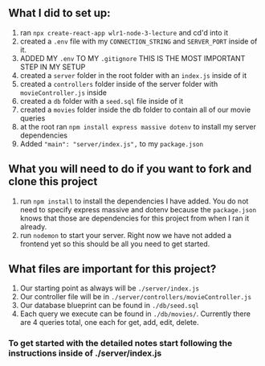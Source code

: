 ## What I did to set up:
1. ran `npx create-react-app wlr1-node-3-lecture` and cd'd into it
2. created a `.env` file with my `CONNECTION_STRING` and `SERVER_PORT` inside of it.
3. ADDED MY `.env` TO MY `.gitignore` THIS IS THE MOST IMPORTANT STEP IN MY SETUP
4. created a `server` folder in the root folder with an `index.js` inside of it
5. created a `controllers` folder inside of the server folder with `movieController.js` inside
6. created a `db` folder with a `seed.sql` file inside of it
7. created a `movies` folder inside the db folder to contain all of our movie queries
8. at the root ran `npm install express massive dotenv` to install my server dependencies
9. Added `"main": "server/index.js",` to my `package.json`


## What you will need to do if you want to fork and clone this project
1. run `npm install` to install the dependencies I have added. You do not need to specify express massive and dotenv because the `package.json` knows that those are dependencies for this project from when I ran it already.
2. run `nodemon` to start your server. Right now we have not added a frontend yet so this should be all you need to get started.

## What files are important for this project?
1. Our starting point as always will be `./server/index.js`
2. Our controller file will be in `./server/controllers/movieController.js`
3. Our database blueprint can be found in `./db/seed.sql`
4. Each query we execute can be found in `./db/movies/`. Currently there are 4 queries total, one each for get, add, edit, delete.


### To get started with the detailed notes start following the instructions inside of ./server/index.js